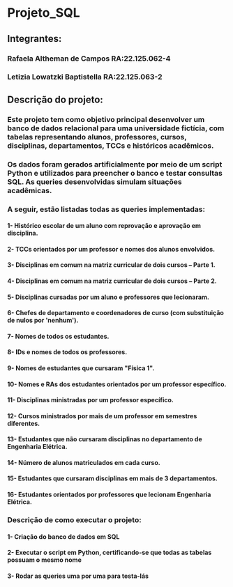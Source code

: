 # Projeto_SQL

## Integrantes:

### Rafaela Altheman de Campos RA:22.125.062-4
### Letizia Lowatzki Baptistella RA:22.125.063-2

## Descrição do projeto:

### Este projeto tem como objetivo principal desenvolver um banco de dados relacional para uma universidade fictícia, com tabelas representando alunos, professores, cursos, disciplinas, departamentos, TCCs e históricos acadêmicos.

### Os dados foram gerados artificialmente por meio de um script Python e utilizados para preencher o banco e testar consultas SQL. As queries desenvolvidas simulam situações acadêmicas.

### A seguir, estão listadas todas as queries implementadas:

#### 1- Histórico escolar de um aluno com reprovação e aprovação em disciplina.

#### 2- TCCs orientados por um professor e nomes dos alunos envolvidos.

#### 3- Disciplinas em comum na matriz curricular de dois cursos – Parte 1.

#### 4- Disciplinas em comum na matriz curricular de dois cursos – Parte 2.

#### 5- Disciplinas cursadas por um aluno e professores que lecionaram.

#### 6- Chefes de departamento e coordenadores de curso (com substituição de nulos por 'nenhum').

#### 7- Nomes de todos os estudantes.

#### 8- IDs e nomes de todos os professores.

#### 9- Nomes de estudantes que cursaram "Física 1".

#### 10- Nomes e RAs dos estudantes orientados por um professor específico.

#### 11- Disciplinas ministradas por um professor específico.

#### 12- Cursos ministrados por mais de um professor em semestres diferentes.

#### 13- Estudantes que não cursaram disciplinas no departamento de Engenharia Elétrica.

#### 14- Número de alunos matriculados em cada curso.

#### 15- Estudantes que cursaram disciplinas em mais de 3 departamentos.

#### 16- Estudantes orientados por professores que lecionam Engenharia Elétrica.

### Descrição de como executar o projeto:

#### 1- Criação do banco de dados em SQL

#### 2- Executar o script em Python, certificando-se que todas as tabelas possuam o mesmo nome

#### 3- Rodar as queries uma por uma para testa-lás
